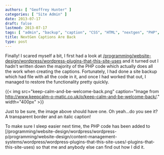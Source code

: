 ```yaml
---
authors: [ "Geoffrey Hunter" ]
categories: [ "Site Admin" ]
date: 2013-07-17
draft: false
lastmod: 2013-07-17
tags: [ "admin", "backup", "caption", "CSS", "HTML", "nextgen", "PHP", "plugin", "singlepic", "Wordpress" ]
title: NextGen Captions Are Back
type: post
---
```


Finally! I scared myself a bit, I first had a look at [/programming/website-design/wordpress/wordpress-plugins-that-this-site-uses](/programming/website-design/content-management-systems/wordpress/wordpress-plugins-that-this-site-uses/) and it turned out I hadn't written down the majority of the PHP code which actually does all the work when creating the captions. Fortunately, I had done a site backup which had file with all the code in it, and once I had worked that out, I managed to restore the functionality pretty quickly.

{{< img src="keep-calm-and-be-welcome-back.png" caption="Image from http://www.keepcalm-o-matic.co.uk/p/keep-calm-and-be-welcome-back/."  width="400px" >}}

Just to be sure, the image above should have one. Oh yeah...do you see it? A transparent border and an italic caption!

To make sure I sleep easier next time, the PHP code has been added to [/programming/website-design/wordpress/wordpress-p/programming/website-design/content-management-systems/wordpress/wordpress-plugins-that-this-site-uses/-plugins-that-this-site-uses) so that me and anybody else can find out how I did it.
